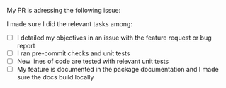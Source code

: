My PR is adressing the following issue: 

I made sure I did the relevant tasks among:

- [ ] I detailed my objectives in an issue with the feature request or bug report
- [ ] I ran pre-commit checks and unit tests
- [ ] New lines of code are tested with relevant unit tests
- [ ] My feature is documented in the package documentation and I made sure the docs build locally
